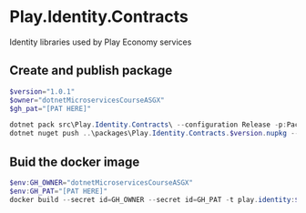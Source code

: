 # Play.Identity.Contracts
Identity libraries used by Play Economy services

## Create and publish package
```powershell
$version="1.0.1"
$owner="dotnetMicroservicesCourseASGX"
$gh_pat="[PAT HERE]"

dotnet pack src\Play.Identity.Contracts\ --configuration Release -p:PackageVersion=$version -p:RepositoryUrl=https://github.com/$owner/Play.Identity -o ..\packages
dotnet nuget push ..\packages\Play.Identity.Contracts.$version.nupkg --api-key $gh_pat --source "github"
```

## Buid the docker image
```powershell
$env:GH_OWNER="dotnetMicroservicesCourseASGX"
$env:GH_PAT="[PAT HERE]"
docker build --secret id=GH_OWNER --secret id=GH_PAT -t play.identity:$version .
```
